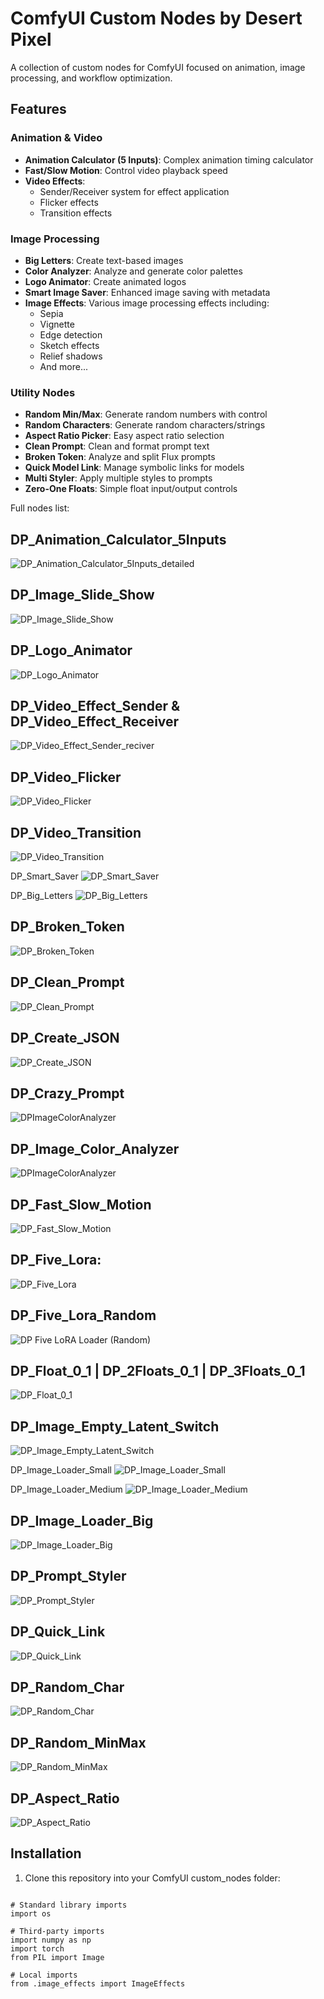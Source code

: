 # ComfyUI Custom Nodes by Desert Pixel

A collection of custom nodes for ComfyUI focused on animation, image processing, and workflow optimization.

## Features

### Animation & Video
- **Animation Calculator (5 Inputs)**: Complex animation timing calculator
- **Fast/Slow Motion**: Control video playback speed
- **Video Effects**: 
  - Sender/Receiver system for effect application
  - Flicker effects
  - Transition effects

### Image Processing
- **Big Letters**: Create text-based images
- **Color Analyzer**: Analyze and generate color palettes
- **Logo Animator**: Create animated logos
- **Smart Image Saver**: Enhanced image saving with metadata
- **Image Effects**: Various image processing effects including:
  - Sepia
  - Vignette
  - Edge detection
  - Sketch effects
  - Relief shadows
  - And more...

### Utility Nodes
- **Random Min/Max**: Generate random numbers with control
- **Random Characters**: Generate random characters/strings
- **Aspect Ratio Picker**: Easy aspect ratio selection
- **Clean Prompt**: Clean and format prompt text
- **Broken Token**: Analyze and split Flux prompts
- **Quick Model Link**: Manage symbolic links for models
- **Multi Styler**: Apply multiple styles to prompts
- **Zero-One Floats**: Simple float input/output controls

Full nodes list:

## DP_Animation_Calculator_5Inputs
![DP_Animation_Calculator_5Inputs_detailed](https://github.com/user-attachments/assets/fa45806e-76f5-4d25-a0a5-8b6d494d9f90)

## DP_Image_Slide_Show
![DP_Image_Slide_Show](https://github.com/user-attachments/assets/c3001c1e-4d57-46fd-9d0f-4a62109a46dd)

## DP_Logo_Animator
![DP_Logo_Animator](https://github.com/user-attachments/assets/d56d6536-ea7a-4819-98b6-cc5c4b19f5f3)

## DP_Video_Effect_Sender & DP_Video_Effect_Receiver
![DP_Video_Effect_Sender_reciver](https://github.com/user-attachments/assets/9b2ef2f5-0888-42c8-8c59-978bd2f43b93)

## DP_Video_Flicker
![DP_Video_Flicker](https://github.com/user-attachments/assets/ffe900e0-2cac-445e-8b39-64e77d6f6081)

## DP_Video_Transition
![DP_Video_Transition](https://github.com/user-attachments/assets/67234ca8-2496-405b-a1a7-3211fb225887)

DP_Smart_Saver
![DP_Smart_Saver](https://github.com/user-attachments/assets/704ed83f-daa9-46aa-aadc-7e89a3943010)

DP_Big_Letters
![DP_Big_Letters](https://github.com/user-attachments/assets/c40205d0-6327-47f3-b9f0-29fb3d048ef8)

## DP_Broken_Token
![DP_Broken_Token](https://github.com/user-attachments/assets/f9bfacd1-1b87-4225-ab67-12d5804ef2aa)

## DP_Clean_Prompt
![DP_Clean_Prompt](https://github.com/user-attachments/assets/678363ab-5a2d-473f-9132-2487152f588b)

## DP_Create_JSON
![DP_Create_JSON](https://github.com/user-attachments/assets/e3c210b5-d718-4b8b-8e9b-c0963497b22b)

## DP_Crazy_Prompt
![DPImageColorAnalyzer](https://github.com/user-attachments/assets/b25e622d-151a-4a9f-9275-86398d7ea7f3)

## DP_Image_Color_Analyzer
![DPImageColorAnalyzer](https://github.com/user-attachments/assets/bf90ffac-3925-40ed-9873-2ea3a7d42d1c)

## DP_Fast_Slow_Motion
![DP_Fast_Slow_Motion](https://github.com/user-attachments/assets/b64a26ea-54ad-421a-a8bf-a573389fbae9)

## DP_Five_Lora:
![DP_Five_Lora](https://github.com/user-attachments/assets/7de97607-c5cc-4186-a9c0-250ee55548b4)

## DP_Five_Lora_Random
![DP Five LoRA Loader (Random)](https://github.com/user-attachments/assets/1a0fcc29-de16-4efc-bc96-f3d51e94352a)

## DP_Float_0_1 | DP_2Floats_0_1 | DP_3Floats_0_1
![DP_Float_0_1](https://github.com/user-attachments/assets/64a249c6-4c48-4dcf-a4ba-ddcb6e70736c)

## DP_Image_Empty_Latent_Switch
![DP_Image_Empty_Latent_Switch](https://github.com/user-attachments/assets/04c21510-a1d2-41d6-901c-ad70dd4f8ec6)

DP_Image_Loader_Small
![DP_Image_Loader_Small](https://github.com/user-attachments/assets/14545cb5-6868-4446-b6ec-711bed60c956)

DP_Image_Loader_Medium
![DP_Image_Loader_Medium](https://github.com/user-attachments/assets/5ab0c438-8841-4e1f-b7e2-23ac449d7475)

## DP_Image_Loader_Big
![DP_Image_Loader_Big](https://github.com/user-attachments/assets/c76ec189-1634-4972-bdc4-81f32167abe9)

## DP_Prompt_Styler
![DP_Prompt_Styler](https://github.com/user-attachments/assets/5a2eec5a-000d-4837-aaf5-f098273d1e2d)

## DP_Quick_Link
![DP_Quick_Link](https://github.com/user-attachments/assets/b58b9557-e3be-4639-9958-ea0a901210e8)

## DP_Random_Char
![DP_Random_Char](https://github.com/user-attachments/assets/414bfb42-9cef-4aed-afa4-7938449ae6e8)

## DP_Random_MinMax
![DP_Random_MinMax](https://github.com/user-attachments/assets/99bb875f-3d9b-462c-b781-0c179077af6c)

## DP_Aspect_Ratio
![DP_Aspect_Ratio](https://github.com/user-attachments/assets/514f81d2-3b50-442c-b9e1-d95f93647747)


## Installation

1. Clone this repository into your ComfyUI custom_nodes folder:

```

# Standard library imports
import os

# Third-party imports
import numpy as np
import torch
from PIL import Image

# Local imports
from .image_effects import ImageEffects
